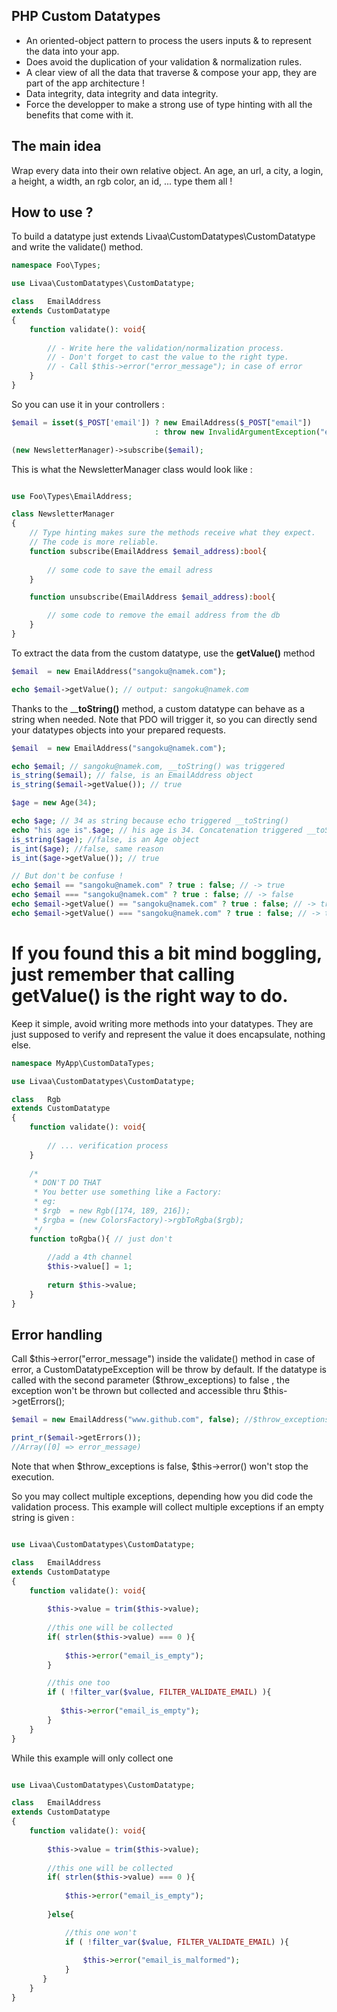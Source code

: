 PHP Custom Datatypes
-------------------

- An oriented-object pattern to process the users inputs & to represent the data into your app.
- Does avoid the duplication of your validation & normalization rules.
- A clear view of all the data that traverse & compose your app, they are part of the app architecture !
- Data integrity, data integrity and data integrity.
- Force the developper to make a strong use of type hinting with all the benefits that come with it.

The main idea
-----------------
Wrap every data into their own relative object.
An age, an url, a city, a login, a height, a width, an rgb color, an id, ... type them all !

How to use ?
---------------
To build a datatype just extends Livaa\CustomDatatypes\CustomDatatype and write the validate() method.

```php
namespace Foo\Types;

use Livaa\CustomDatatypes\CustomDatatype;

class   EmailAddress
extends CustomDatatype
{
    function validate(): void{
    
        // - Write here the validation/normalization process.
        // - Don't forget to cast the value to the right type.       
        // - Call $this->error("error_message"); in case of error
    }
}
```

So you can use it in your controllers :

```php
$email = isset($_POST['email']) ? new EmailAddress($_POST["email"]) 
                                : throw new InvalidArgumentException("email_address_missing");

(new NewsletterManager)->subscribe($email);
```

This is what the NewsletterManager class would look like :

```php

use Foo\Types\EmailAddress;

class NewsletterManager
{   
    // Type hinting makes sure the methods receive what they expect.
    // The code is more reliable.
    function subscribe(EmailAddress $email_address):bool{ 
    
        // some code to save the email adress
    }

    function unsubscribe(EmailAddress $email_address):bool{

        // some code to remove the email address from the db
    }
}
```
 
To extract the data from the custom datatype, use the __getValue()__ method

```php
$email  = new EmailAddress("sangoku@namek.com");

echo $email->getValue(); // output: sangoku@namek.com
```

Thanks to the ____toString()__ method, a custom datatype can behave as a string when needed. 
Note that PDO will trigger it, so you can directly send your datatypes objects into your prepared requests.

```php
$email  = new EmailAddress("sangoku@namek.com");

echo $email; // sangoku@namek.com, __toString() was triggered
is_string($email); // false, is an EmailAddress object
is_string($email->getValue()); // true

$age = new Age(34); 

echo $age; // 34 as string because echo triggered __toString()
echo "his age is".$age; // his age is 34. Concatenation triggered __toString()
is_string($age); //false, is an Age object
is_int($age); //false, same reason
is_int($age->getValue()); // true

// But don't be confuse !
echo $email == "sangoku@namek.com" ? true : false; // -> true
echo $email === "sangoku@namek.com" ? true : false; // -> false
echo $email->getValue() == "sangoku@namek.com" ? true : false; // -> true
echo $email->getValue() === "sangoku@namek.com" ? true : false; // -> true
```
# If you found this a bit mind boggling, just remember that calling getValue() is the right way to do.

Keep it simple, avoid writing more methods into your datatypes.
They are just supposed to verify and represent the value it does encapsulate, nothing else.        
```php
namespace MyApp\CustomDataTypes;

use Livaa\CustomDatatypes\CustomDatatype;

class   Rgb
extends CustomDatatype
{
    function validate(): void{
    
        // ... verification process
    }
    
    /* 
     * DON'T DO THAT
     * You better use something like a Factory:
     * eg: 
     * $rgb  = new Rgb([174, 189, 216]);
     * $rgba = (new ColorsFactory)->rgbToRgba($rgb);
     */  
    function toRgba(){ // just don't
        
        //add a 4th channel
        $this->value[] = 1;
        
        return $this->value;
    }
}
```

Error handling
--------------

Call $this->error("error_message") inside the validate() method in case of error, a CustomDatatypeException will be throw by default.
If the datatype is called with the second parameter ($throw_exceptions) to false , the exception won't be thrown but collected and accessible thru $this->getErrors();

```php
$email = new EmailAddress("www.github.com", false); //$throw_exceptions on false

print_r($email->getErrors());
//Array([0] => error_message)
```
Note that when $throw_exceptions is false, $this->error() won't stop the execution.

So you may collect multiple exceptions, depending how you did code the validation process.
This example will collect multiple exceptions if an empty string is given : 
```php

use Livaa\CustomDatatypes\CustomDatatype;

class   EmailAddress
extends CustomDatatype
{
    function validate(): void{
    
        $this->value = trim($this->value);
        
        //this one will be collected
        if( strlen($this->value) === 0 ){
            
            $this->error("email_is_empty");
        }                

        //this one too
        if ( !filter_var($value, FILTER_VALIDATE_EMAIL) ){
            
           $this->error("email_is_empty");
        }
    }
}
```

While this example will only collect one

```php

use Livaa\CustomDatatypes\CustomDatatype;

class   EmailAddress
extends CustomDatatype
{
    function validate(): void{
    
        $this->value = trim($this->value);
        
        //this one will be collected
        if( strlen($this->value) === 0 ){
            
            $this->error("email_is_empty");
            
        }else{                

            //this one won't
            if ( !filter_var($value, FILTER_VALIDATE_EMAIL) ){
            
                $this->error("email_is_malformed");
            }
       }
    }
}
```
